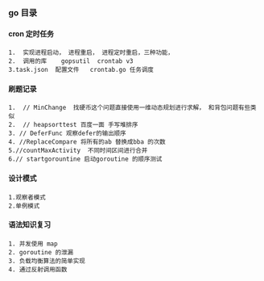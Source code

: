### go 目录

#### cron 定时任务

```
1.  实现进程启动， 进程重启， 进程定时重启，三种功能， 
2.  调用的库    gopsutil  crontab v3
3.task.json  配置文件   crontab.go 任务调度
```

#### 刷题记录

```
1.  // MinChange  找硬币这个问题直接使用一维动态规划进行求解， 和背包问题有些类似
2.  // heapsorttest 百度一面 手写堆排序
3. // DeferFunc 观察defer的输出顺序
4. //ReplaceCompare 将所有的ab 替换成bba 的次数
5.//countMaxActivity  不同时间区间进行合并
6.// startgorountine 启动goroutine 的顺序测试
```

#### 设计模式

```
1.观察者模式
2.单例模式
```


#### 语法知识复习
```
1. 并发使用 map 
2. goroutine 的泄漏
3. 负载均衡算法的简单实现
4. 通过反射调用函数
```

